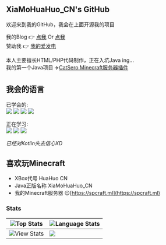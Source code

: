 ## XiaMoHuaHuo_CN's GitHub

欢迎来到我的GitHub，我会在上面开源我的项目  

我的Blog 👉 [点我](https://huahuo-cn.tk) Or [点我](https://花火吖.tk)  
赞助我 👉 [我的爱发电](https://afdian.net/@HuaHuo-CN)  

本人主要擅长HTML/PHP代码制作，正在入坑Java ing...  
我的第一个Java项目 ✈️[CatSero Minecraft服务器插件](https://github.com/XiaMoHuaHuo-CN/CatSero)

## 我会的语言

已学会的:  
![](https://img.shields.io/badge/-HTML5-e34f26?style=flat-square&logo=HTML5&logoColor=fff)
![](https://img.shields.io/badge/-CSS3-359CD6?style=flat-square&logo=CSS3&logoColor=fff)
![](https://img.shields.io/badge/-JavaScript-FFDA3E?style=flat-square&logo=JavaScript&logoColor=fff)
![](https://img.shields.io/badge/-PHP-333399?style=flat-square&logo=PHP&logoColor=fff)

正在学习:  
![](https://img.shields.io/badge/-Java-CC9900?style=flat-square&logo=openjdk&logoColor=fff)
![](https://img.shields.io/badge/Kotlin-7F00FF.svg?style=flat-square&logo=Kotlin&logoColor=fff)
![](https://img.shields.io/badge/-Pug-CC9900?style=flat-square&logo=Pug&logoColor=fff)

*已经对Kotlin失去信心XD*

## 喜欢玩Minecraft

- XBox代号 HuaHuo CN  
- Java正版名称 XiaMoHuaHuo_CN  
- 我的Minecraft服务器 😉[https://spcraft.ml](https://spcraft.ml)

### Stats


| <img align="center" src="https://github-readme-stats.vercel.app/api?username=XiaMoHuaHuo-CN&show_icons=true&locale=cn&hide_border=true&theme=tokyonight&bg_color=white" alt="Top Stats" /> | <img align="center" src="https://github-readme-stats.vercel.app/api/top-langs/?username=XiaMoHuaHuo-CN&layout=compact&locale=cn&hide_border=true&theme=tokyonight&bg_color=white" alt="Language Stats" /> |
|--------------------------------------------------------------------------------------------------------------------------------------------------------------------------------------------|-----------------------------------------------------------------------------------------------------------------------------------------------------------------------------------------------------------|
| <img align="center" src="https://count.getloli.com/get/@XiaMoHuaHuo-CN?theme=gelbooru" alt="View Stats" />                                                                                 | <img align="center" src="https://media.xmnetwork.ga/api?path=//402PR.jpg&raw=true" />                                                                                                                                                                                                       |
